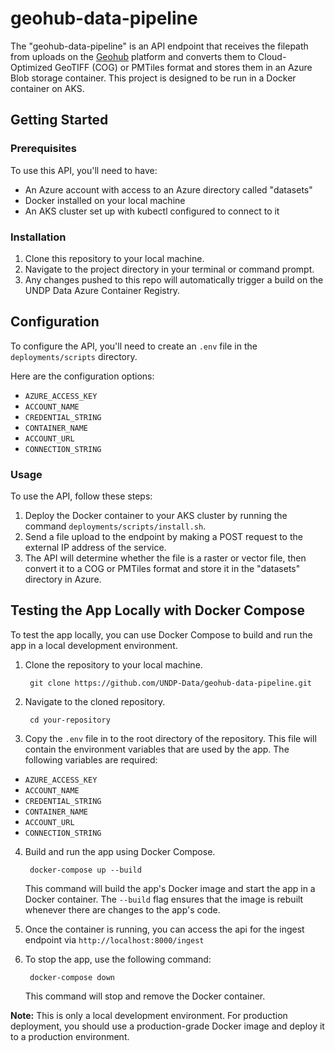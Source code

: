 # geohub-data-pipeline
The "geohub-data-pipeline" is an API endpoint that receives the filepath from uploads on the [Geohub](https://github.com/UNDP-Data/geohub) platform and converts them to Cloud-Optimized GeoTIFF (COG) or PMTiles format and stores them in an Azure Blob storage container. This project is designed to be run in a Docker container on AKS.

## Getting Started

### Prerequisites

To use this API, you'll need to have:

- An Azure account with access to an Azure directory called "datasets"
- Docker installed on your local machine
- An AKS cluster set up with kubectl configured to connect to it

### Installation

1. Clone this repository to your local machine.
2. Navigate to the project directory in your terminal or command prompt.
3. Any changes pushed to this repo will automatically trigger a build on the UNDP Data Azure Container Registry. 

## Configuration

To configure the API, you'll need to create an `.env` file in the `deployments/scripts` directory. 

Here are the configuration options:

- `AZURE_ACCESS_KEY`
- `ACCOUNT_NAME`
- `CREDENTIAL_STRING`
- `CONTAINER_NAME`
- `ACCOUNT_URL`
- `CONNECTION_STRING`

### Usage

To use the API, follow these steps:

1. Deploy the Docker container to your AKS cluster by running the command `deployments/scripts/install.sh`.
2. Send a file upload to the endpoint by making a POST request to the external IP address of the service.
3. The API will determine whether the file is a raster or vector file, then convert it to a COG or PMTiles format and store it in the "datasets" directory in Azure.



## Testing the App Locally with Docker Compose

To test the app locally, you can use Docker Compose to build and run the app in a local development environment.

1. Clone the repository to your local machine.

        git clone https://github.com/UNDP-Data/geohub-data-pipeline.git


2. Navigate to the cloned repository.

        cd your-repository

3. Copy the `.env` file in to the root directory of the repository. This file will contain the environment variables that are used by the app. The following variables are required:

- `AZURE_ACCESS_KEY`
- `ACCOUNT_NAME`
- `CREDENTIAL_STRING`
- `CONTAINER_NAME`
- `ACCOUNT_URL`
- `CONNECTION_STRING`


4. Build and run the app using Docker Compose.

        docker-compose up --build


    This command will build the app's Docker image and start the app in a Docker container. The `--build` flag ensures that the image is rebuilt whenever there are changes to the app's code.

5. Once the container is running, you can access the api for the ingest endpoint via `http://localhost:8000/ingest`

6. To stop the app, use the following command:

        docker-compose down

    This command will stop and remove the Docker container.

**Note:** This is only a local development environment. For production deployment, you should use a production-grade Docker image and deploy it to a production environment.